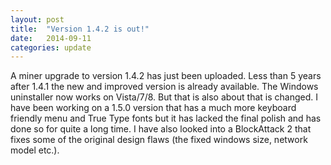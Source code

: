 ```yaml
---
layout: post
title:  "Version 1.4.2 is out!"
date:   2014-09-11
categories: update
---
```


A miner upgrade to version 1.4.2 has just been uploaded. Less than 5 years after 1.4.1 the new and improved version is already available. The Windows uninstaller now works on Vista/7/8. But that is also about that is changed. I have been working on a 1.5.0 version that has a much more keyboard friendly menu and True Type fonts but it has lacked the final polish and has done so for quite a long time. I have also looked into a BlockAttack 2 that fixes some of the original design flaws (the fixed windows size, network model etc.). 
